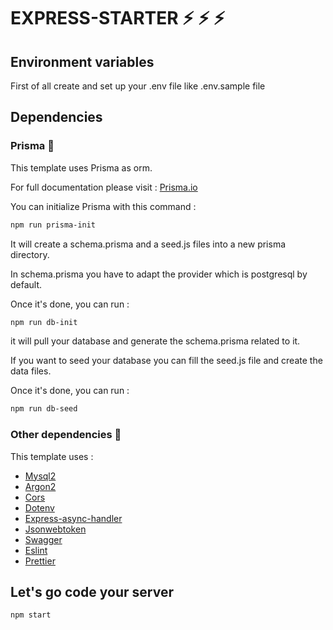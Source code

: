 # EXPRESS-STARTER ⚡️ ⚡️ ⚡️


## Environment variables

First of all create and set up your .env file like .env.sample file 

## Dependencies

### Prisma :pushpin:

This template uses Prisma as orm.

For full documentation please visit : <a href="https://www.prisma.io/docs/getting-started/quickstart">Prisma.io</a>

You can initialize Prisma with this command : 

```bash
npm run prisma-init
```
It will create a schema.prisma and a seed.js files into a new prisma directory.

In schema.prisma you have to adapt the provider which is postgresql by default.

Once it's done, you can run :

```bash
npm run db-init
```
it will pull your database and generate the schema.prisma related to it.

If you want to seed your database you can fill the seed.js file and create the data files.

Once it's done, you can run : 

```bash
npm run db-seed
```
### Other dependencies :pushpin:

This template uses : 

<ul>
   <li><a href="https://github.com/sidorares/node-mysql2#readme">Mysql2</a></li>
   <li><a href="https://github.com/ranisalt/node-argon2#readme">Argon2</a></li>
   <li><a href="https://github.com/expressjs/cors#readme">Cors</a></li>
   <li><a href="https://github.com/motdotla/dotenv#readme">Dotenv</a></li>
   <li><a href="https://github.com/Abazhenov/express-async-handler">Express-async-handler</a></li>
   <li><a href="https://jwt.io/">Jsonwebtoken</a></li>
   <li><a href="https://swagger.io/">Swagger</a></li>
   <li><a href="https://eslint.org/">Eslint</a></li>
   <li><a href="https://prettier.io/">Prettier</a></li>
</ul>


## Let's go code your server

```bash
npm start
```



